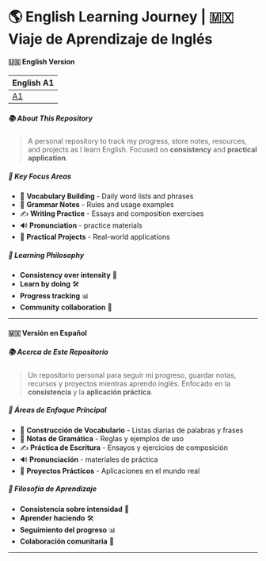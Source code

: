 # 🌎 English Learning Journey | 🇲🇽 Viaje de Aprendizaje de Inglés

#### 🇺🇸 English Version

| English A1            |
| --------------------- |
| [A1](./01-English-A1) |

##### 📚 About This Repository
> A personal repository to track my progress, store notes, resources, and projects as I learn English. Focused on **consistency** and **practical application**.
##### 🎯 Key Focus Areas
- 📝 **Vocabulary Building** - Daily word lists and phrases
- 📖 **Grammar Notes** - Rules and usage examples  
- ✍️ **Writing Practice** - Essays and composition exercises
- 🔊 **Pronunciation** - practice materials
- 🔧 **Practical Projects** - Real-world applications
##### 🚀 Learning Philosophy
- **Consistency over intensity** 📅
- **Learn by doing** 🛠️
- **Progress tracking** 📊
- **Community collaboration** 👥
---
#### 🇲🇽 Versión en Español
##### 📚 Acerca de Este Repositorio
> Un repositorio personal para seguir mi progreso, guardar notas, recursos y proyectos mientras aprendo inglés. Enfocado en la **consistencia** y la **aplicación práctica**.
##### 🎯 Áreas de Enfoque Principal
- 📝 **Construcción de Vocabulario** - Listas diarias de palabras y frases
- 📖 **Notas de Gramática** - Reglas y ejemplos de uso
- ✍️ **Práctica de Escritura** - Ensayos y ejercicios de composición
- 🔊 **Pronunciación** - materiales de práctica
- 🔧 **Proyectos Prácticos** - Aplicaciones en el mundo real
##### 🚀 Filosofía de Aprendizaje
- **Consistencia sobre intensidad** 📅
- **Aprender haciendo** 🛠️
- **Seguimiento del progreso** 📊
- **Colaboración comunitaria** 👥
---